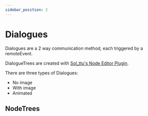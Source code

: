 ```yaml
---
sidebar_position: 2
---
```


# Dialogues

Dialogues are a 2 way communication method, each triggered by a remoteEvent.

DialogueTrees are created with [Sol_ttu's Node Editor Plugin](https://create.roblox.com/store/asset/7609140096).

There are three types of Dialogues:
- No image
- With image
- Animated

## NodeTrees

